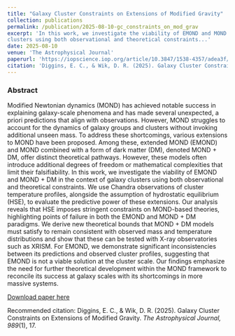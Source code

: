 ```yaml
---
title: "Galaxy Cluster Constraints on Extensions of Modified Gravity"
collection: publications
permalink: /publication/2025-08-10-gc_constraints_on_mod_grav
excerpt: 'In this work, we investigate the viability of EMOND and MOND + DM in the context of galaxy
clusters using both observational and theoretical constraints...'
date: 2025-08-10
venue: 'The Astrophysical Journal'
paperurl: 'https://iopscience.iop.org/article/10.3847/1538-4357/adea3f/pdf'
citation: 'Diggins, E. C., & Wik, D. R. (2025). Galaxy Cluster Constraints on Extensions of Modified Gravity. The Astrophysical Journal, 989(1), 17.'
---
```


<h3> Abstract </h3>
Modified Newtonian dynamics (MOND) has achieved notable success in explaining galaxy-scale phenomena
and has made several unexpected, a priori predictions that align with observations. However, MOND
struggles to account for the dynamics of galaxy groups and clusters without invoking additional
unseen mass. To address these shortcomings, various extensions to MOND have been proposed. Among
these, extended MOND (EMOND) and MOND combined with a form of dark matter (DM), denoted MOND + DM,
offer distinct theoretical pathways. However, these models often introduce additional degrees of
freedom or mathematical complexities that limit their falsifiability. In this work, we investigate
the viability of EMOND and MOND + DM in the context of galaxy clusters using both observational
and theoretical constraints. We use Chandra observations of cluster temperature profiles, alongside
the assumption of hydrostatic equilibrium (HSE), to evaluate the predictive power of these extensions.
Our analysis reveals that HSE imposes stringent constraints on MOND-based theories, highlighting
points of failure in both the EMOND and MOND + DM paradigms. We derive new theoretical bounds
that MOND + DM models must satisfy to remain consistent with observed mass and temperature
distributions and show that these can be tested with X-ray observatories such as XRISM. For
EMOND, we demonstrate significant inconsistencies between its predictions and observed cluster
profiles, suggesting that EMOND is not a viable solution at the cluster scale. Our findings
emphasize the need for further theoretical development within the MOND framework to reconcile
its success at galaxy scales with its shortcomings in more massive systems.
<p>


[Download paper here](https://iopscience.iop.org/article/10.3847/1538-4357/adea3f/pdf)

Recommended citation: Diggins, E. C., & Wik, D. R. (2025). Galaxy Cluster Constraints
on Extensions of Modified Gravity. _The Astrophysical Journal, 989_(1), 17.